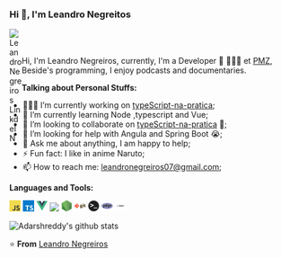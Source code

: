 ### Hi 👋, I'm Leandro Negreitos

<a href="https://www.linkedin.com/in/leandro-negreiros-7623ba141/">
  <img align="left" alt="Leandro Negreiros LinkdeIN" width="22px" src="https://cdn.jsdelivr.net/npm/simple-icons@v3/icons/linkedin.svg" />
</a>
<br />
<br />

Hi, I'm Leandro Negreiros, currently, I'm a  Developer 🚀 🙍🏽‍♂️  et [PMZ](https://www.grupopmz.com/), Beside's programming, I enjoy podcasts and documentaries.

**Talking about Personal Stuffs:**

- 👨🏽‍💻 I’m currently working on [typeScript-na-pratica](https://github.com/leandronegreiros/typeScript-na-pratica);
- 🌱 I’m currently learning Node ,typescript and Vue; 
- 👯 I’m looking to collaborate on [typeScript-na-pratica](https://github.com/leandronegreiros/typeScript-na-pratica) 🤝;
- 🤔 I’m looking for help with Angula and Spring Boot 😭;
- 💬 Ask me about anything, I am happy to help;
- ⚡️ Fun fact: I like in anime Naruto;
- 📫 How to reach me: leandronegreiros07@gmail.com;

**Languages and Tools:**  

<code><img height="20" src="https://raw.githubusercontent.com/github/explore/80688e429a7d4ef2fca1e82350fe8e3517d3494d/topics/javascript/javascript.png"></code>
<code><img height="20" src="https://raw.githubusercontent.com/github/explore/80688e429a7d4ef2fca1e82350fe8e3517d3494d/topics/typescript/typescript.png"></code>
<code><img height="20" src="https://raw.githubusercontent.com/github/explore/80688e429a7d4ef2fca1e82350fe8e3517d3494d/topics/vue/vue.png"></code>
<code><img height="20" src="https://upload.wikimedia.org/wikipedia/commons/thumb/1/10/CSS3_and_HTML5_logos_and_wordmarks.svg/791px-CSS3_and_HTML5_logos_and_wordmarks.svg.png"></code>
<code><img height="20" src="https://raw.githubusercontent.com/github/explore/80688e429a7d4ef2fca1e82350fe8e3517d3494d/topics/nodejs/nodejs.png"></code>
<code><img height="20" src="https://raw.githubusercontent.com/github/explore/80688e429a7d4ef2fca1e82350fe8e3517d3494d/topics/git/git.png"></code>
<code><img height="20" src="https://raw.githubusercontent.com/github/explore/80688e429a7d4ef2fca1e82350fe8e3517d3494d/topics/terminal/terminal.png"></code>
<code><img height="20" src="https://raw.githubusercontent.com/github/explore/80688e429a7d4ef2fca1e82350fe8e3517d3494d/topics/php/php.png"></code>
<code><img height="20" src="https://raw.githubusercontent.com/github/explore/80688e429a7d4ef2fca1e82350fe8e3517d3494d/topics/jquery/jquery.png"></code>

![Adarshreddy's github stats](https://github-readme-stats.vercel.app/api?username=leandronegreiros&show_icons=true&theme=vue)

:star: **From** [Leandro Negreiros](https://github.com/leandronegreiros) 
